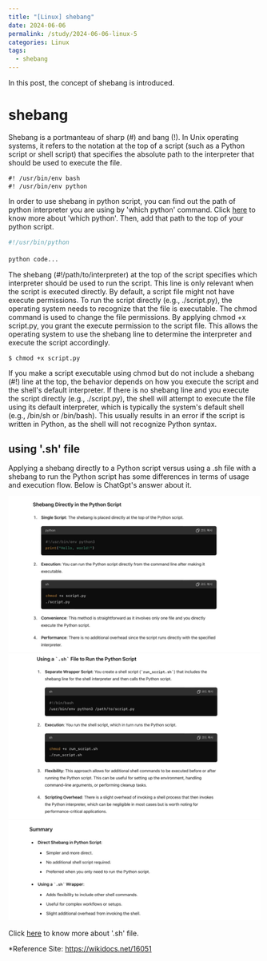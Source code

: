 ```yaml
---
title: "[Linux] shebang"
date: 2024-06-06
permalink: /study/2024-06-06-linux-5
categories: Linux
tags:
  - shebang
---
```


In this post, the concept of shebang is introduced.

# shebang
Shebang is a portmanteau of sharp (#) and bang (!). In Unix operating systems, it refers to the notation at the top of a script (such as a Python script or shell script) that specifies the absolute path to the interpreter that should be used to execute the file.
```console
#! /usr/bin/env bash
#! /usr/bin/env python
```
In order to use shebang in python script, you can find out the path of python interpreter you are using by 'which python' command. Click [here](https://arcstone09.github.io/study/2024-06-06-linux-6) to know more about 'which python'. Then, add that path to the top of your python script.
```python
#!/usr/bin/python

python code...
```
The shebang (#!/path/to/interpreter) at the top of the script specifies which interpreter should be used to run the script. This line is only relevant when the script is executed directly. By default, a script file might not have execute permissions. To run the script directly (e.g., ./script.py), the operating system needs to recognize that the file is executable. The chmod command is used to change the file permissions. By applying chmod +x script.py, you grant the execute permission to the script file. This allows the operating system to use the shebang line to determine the interpreter and execute the script accordingly.
```console
$ chmod +x script.py
```
If you make a script executable using chmod but do not include a shebang (#!) line at the top, the behavior depends on how you execute the script and the shell's default interpreter. If there is no shebang line and you execute the script directly (e.g., ./script.py), the shell will attempt to execute the file using its default interpreter, which is typically the system's default shell (e.g., /bin/sh or /bin/bash). This usually results in an error if the script is written in Python, as the shell will not recognize Python syntax.

## using '.sh' file
Applying a shebang directly to a Python script versus using a .sh file with a shebang to run the Python script has some differences in terms of usage and execution flow. Below is ChatGpt's answer about it.

![gptQ2](../..\images\2024-06-06-linux-5\gptQ2.jpg)
![gptQ3](../..\images\2024-06-06-linux-5\gptQ3.jpg)
![gptQ4](../..\images\2024-06-06-linux-5\gptQ4.jpg)

Click [here](https://arcstone09.github.io/study/2024-06-06-linux-7) to know more about '.sh' file.

*Reference Site: https://wikidocs.net/16051